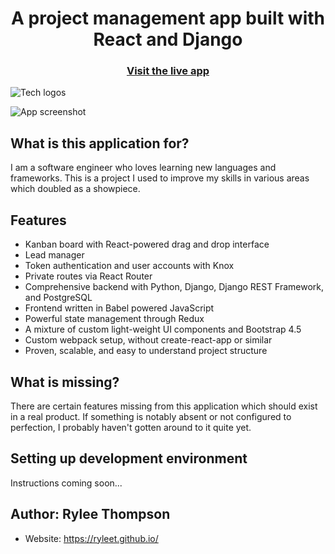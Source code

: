 <h1 align="center">A project management app built with React and Django</h1>

<h3 align="center">
  <a href="https://vertex-qw8g.onrender.com">Visit the live app</a>
</h3>

![Tech logos](https://i.imgur.com/VWn6YCG.png)

![App screenshot](https://i.imgur.com/AOoAeLf.png)

## What is this application for?

I am a software engineer who loves learning new languages and frameworks. This is a project I used to improve my skills in various areas which doubled as a showpiece.

## Features

- Kanban board with React-powered drag and drop interface
- Lead manager
- Token authentication and user accounts with Knox
- Private routes via React Router
- Comprehensive backend with Python, Django, Django REST Framework, and PostgreSQL
- Frontend written in Babel powered JavaScript
- Powerful state management through Redux
- A mixture of custom light-weight UI components and Bootstrap 4.5
- Custom webpack setup, without create-react-app or similar
- Proven, scalable, and easy to understand project structure

## What is missing?

There are certain features missing from this application which should exist in a real product. If something is notably absent or not configured to perfection, I probably haven't gotten around to it quite yet.

## Setting up development environment

Instructions coming soon...

## Author: Rylee Thompson

- Website: https://ryleet.github.io/
